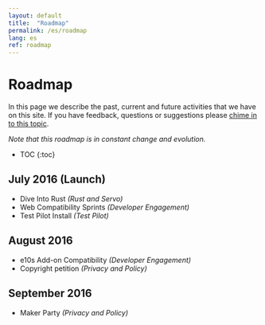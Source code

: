 ```yaml
---
layout: default
title:  "Roadmap"
permalink: /es/roadmap
lang: es
ref: roadmap
---
```


# Roadmap

In this page we describe the past, current and future activities that we have on this site. If you have feedback, questions or suggestions please [chime in to this topic](https://discourse.mozilla-community.org/t/activate-mozilla-roadmap/10068).

*Note that this roadmap is in constant change and evolution.*

* TOC
{:toc}

## July 2016 (Launch)

* Dive Into Rust *(Rust and Servo)*
* Web Compatibility Sprints *(Developer Engagement)*
* Test Pilot Install *(Test Pilot)*

## August 2016

* e10s Add-on Compatibility *(Developer Engagement)*
* Copyright petition *(Privacy and Policy)*

## September 2016

* Maker Party *(Privacy and Policy)*
